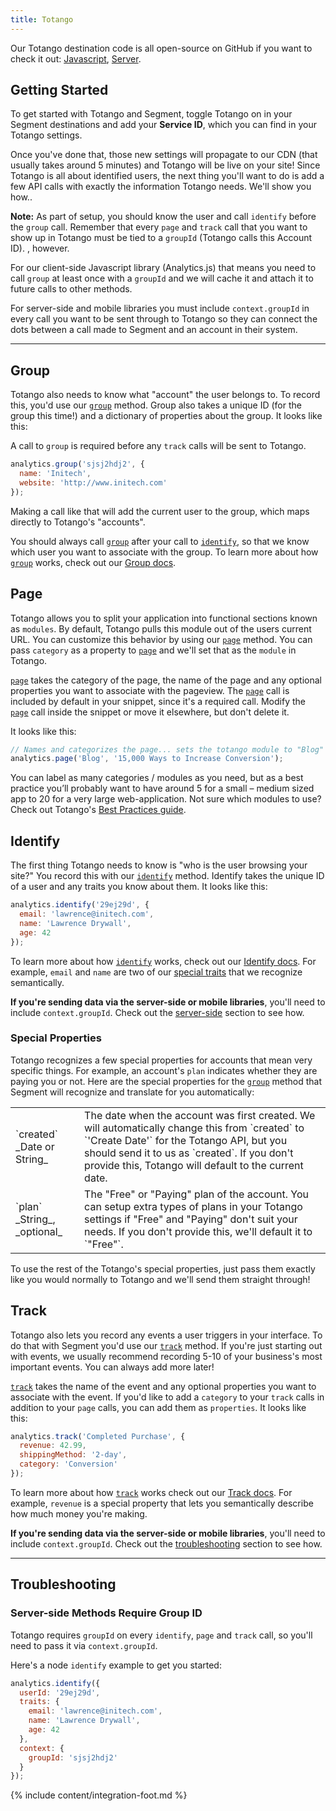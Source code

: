 ```yaml
---
title: Totango
---
```

Our Totango destination code is all open-source on GitHub if you want to check it out: [Javascript](https://github.com/segment-integrations/analytics.js-integration-totango), [Server](https://github.com/segmentio/integration-totango).

## Getting Started

To get started with Totango and Segment, toggle Totango on in your Segment destinations and add your **Service ID**, which you can find in your Totango settings.

Once you've done that, those new settings will propagate to our CDN (that usually takes around 5 minutes) and Totango will be live on your site! Since Totango is all about identified users, the next thing you'll want to do is add a few API calls with exactly the information Totango needs. We'll show you how..

**Note:** As part of setup, you should know the user and call `identify` before the `group` call. Remember that every `page` and `track` call that you want to show up in Totango must be tied to a `groupId` (Totango calls this Account ID). , however.

For our client-side Javascript library (Analytics.js) that means you need to call `group` at least once with a `groupId` and we will cache it and attach it to future calls to other methods.

For server-side and mobile libraries you must include `context.groupId` in every call you want to be sent through to Totango so they can connect the dots between a call made to Segment and an account in their system.

- - -

## Group

Totango also needs to know what "account" the user belongs to. To record this, you'd use our [`group`](/docs/spec/group/) method. Group also takes a unique ID (for the group this time!) and a dictionary of properties about the group. It looks like this:

A call to `group` is required before any `track` calls will be sent to Totango.

```js
analytics.group('sjsj2hdj2', {
  name: 'Initech',
  website: 'http://www.initech.com'
});
```

Making a call like that will add the current user to the group, which maps directly to Totango's "accounts".

You should always call [`group`](/docs/spec/group/) after your call to [`identify`](/docs/spec/identify/), so that we know which user you want to associate with the group. To learn more about how [`group`](/docs/spec/group/) works, check out our [Group docs](/docs/spec/group/).

## Page

Totango allows you to split your application into functional sections known as `modules`. By default, Totango pulls this module out of the users current URL. You can customize this behavior by using our [`page`](/docs/spec/page) method. You can pass `category` as a property to [`page`](/docs/spec/page) and we'll set that as the `module` in Totango.

[`page`](/docs/spec/page) takes the category of the page, the name of the page and any optional properties you want to associate with the pageview. The [`page`](/docs/spec/page) call is included by default in your snippet, since it's a required call. Modify the [`page`](/docs/spec/page) call inside the snippet or move it elsewhere, but don't delete it.

It looks like this:

```js
// Names and categorizes the page... sets the totango module to "Blog"
analytics.page('Blog', '15,000 Ways to Increase Conversion');
```

You can label as many categories / modules as you need, but as a best practice you’ll probably want to have around 5 for a small – medium sized app to 20 for a very large web-application. Not sure which modules to use? Check out Totango's [Best Practices guide](http://help.totango.com/best-practices/preparing-an-integration-worksheet/).


## Identify

The first thing Totango needs to know is "who is the user browsing your site?" You record this with our [`identify`](/docs/spec/identify/) method. Identify takes the unique ID of a user and any traits you know about them. It looks like this:

```js
analytics.identify('29ej29d', {
  email: 'lawrence@initech.com',
  name: 'Lawrence Drywall',
  age: 42
});
```

To learn more about how [`identify`](/docs/spec/identify/) works, check out our [Identify docs](/docs/spec/identify/). For example, `email` and `name` are two of our [special traits](/docs/spec/identify/#special-traits) that we recognize semantically.

**If you're sending data via the server-side or mobile libraries**, you'll need to include `context.groupId`. Check out the [server-side](#server-side-methods-require-group-id) section to see how.


### Special Properties

Totango recognizes a few special properties for accounts that mean very specific things. For example, an account's `plan` indicates whether they are paying you or not. Here are the special properties for the [`group`](/docs/spec/group/) method that Segment will recognize and translate for you automatically:

<table>
  <tr>
    <td>`created` _Date or String_</td>
    <td>The date when the account was first created. We will automatically change this from `created` to `'Create Date'` for the Totango API, but you should send it to us as `created`. If you don't provide this, Totango will default to the current date.</td>
  </tr>
  <tr>
    <td>`plan` _String_, _optional_</td>
    <td>The "Free" or "Paying" plan of the account. You can setup extra types of plans in your Totango settings if "Free" and "Paying" don't suit your needs. If you don't provide this, we'll default it to `"Free"`.</td>
  </tr>
</table>

To use the rest of the Totango's special properties, just pass them exactly like you would normally to Totango and we'll send them straight through!


## Track

Totango also lets you record any events a user triggers in your interface. To do that with Segment you'd use our [`track`](/docs/spec/track/) method. If you're just starting out with events, we usually recommend recording 5-10 of your business's most important events. You can always add more later!

[`track`](/docs/spec/track/) takes the name of the event and any optional properties you want to associate with the event. If you'd like to add a `category` to your `track` calls in addition to your `page` calls, you can add them as `properties`. It looks like this:

```js
analytics.track('Completed Purchase', {
  revenue: 42.99,
  shippingMethod: '2-day',
  category: 'Conversion'
});
```

To learn more about how [`track`](/docs/spec/track/) works check out our [Track docs](/docs/spec/identify/). For example, `revenue` is a special property that lets you semantically describe how much money you're making.

**If you're sending data via the server-side or mobile libraries**, you'll need to include `context.groupId`. Check out the [troubleshooting](#troubleshooting) section to see how.

- - -


## Troubleshooting


### Server-side Methods Require Group ID

Totango requires `groupId` on every `identify`, `page` and `track` call, so you'll need to pass it via `context.groupId`.

Here's a node `identify` example to get you started:

```js
analytics.identify({
  userId: '29ej29d',
  traits: {
    email: 'lawrence@initech.com',
    name: 'Lawrence Drywall',
    age: 42
  },
  context: {
    groupId: 'sjsj2hdj2'
  }
});
```

{% include content/integration-foot.md %}
